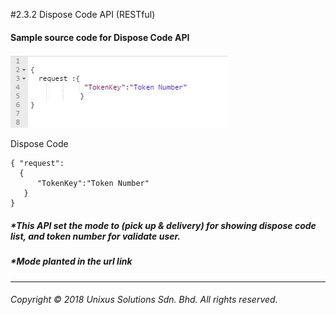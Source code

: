 #2.3.2 Dispose Code API \(RESTful\)

#### Sample source code for Dispose Code API

![](/assets/dicodjson.JPG)

Dispose Code 
```
{ "request":
  { 
      "TokenKey":"Token Number"  
   }
}
```
##### \*This API set the mode to (pick up & delivery) for showing dispose code list, and token number for validate user.

##### \*Mode planted in the url link
---

###### Copyright © 2018 Unixus Solutions Sdn. Bhd. All rights reserved.